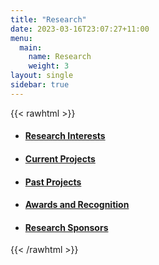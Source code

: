 ```yaml
---
title: "Research"
date: 2023-03-16T23:07:27+11:00
menu:
  main:
    name: Research
    weight: 3
layout: single
sidebar: true
---
```



{{< rawhtml >}}
<ul style="list-style: disc">
<li><h4><a href="/research/research_interests">Research Interests</a></h4></li>
<li><h4><a href="/research/current_projects">Current Projects</a></h4></li>
<li><h4><a href="/research/past_projects">Past Projects</a></h4></li>
<li><h4><a href="/research/awards">Awards and Recognition</a></h4></li>
<li><h4><a href="/research/sponsors">Research Sponsors</a></h4></li>
</ul>
{{< /rawhtml >}}
